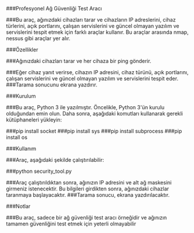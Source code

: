 ###Profesyonel Ağ Güvenliği Test Aracı

###Bu araç, ağınızdaki cihazları tarar ve cihazların IP adreslerini, cihaz türlerini, açık portlarını, çalışan servislerini ve güncel olmayan yazılım ve servislerini tespit etmek için farklı araçlar kullanır. Bu araçlar arasında nmap, nessus gibi araçlar yer alır.

###Özellikler

###Ağınızdaki cihazları tarar ve her cihaza bir ping gönderir.

###Eğer cihaz yanıt verirse, cihazın IP adresini, cihaz türünü, açık portlarını, çalışan servislerini ve güncel olmayan yazılım ve servislerini tespit eder.
###Tarama sonucunu ekrana yazdırır.

###Kurulum

###Bu araç, Python 3 ile yazılmıştır. Öncelikle, Python 3'ün kurulu olduğundan emin olun. Daha sonra, aşağıdaki komutları kullanarak gerekli kütüphaneleri yükleyin:

###pip install socket
###pip install sys
###pip install subprocess
###pip install os

###Kullanım

###Araç, aşağıdaki şekilde çalıştırılabilir:

###python security_tool.py

###Araç çalıştırıldıktan sonra, ağınızın IP adresini ve alt ağ maskesini girmeniz istenecektir. Bu bilgileri girdikten sonra, ağınızdaki cihazlar taranmaya başlayacaktır. ###Tarama sonucu, ekrana yazdırılacaktır.

###Notlar

###Bu araç, sadece bir ağ güvenliği test aracı örneğidir ve ağınızın tamamen güvenliğini test etmek için yeterli olmayabilir
